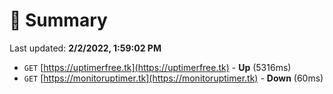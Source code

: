 # 📖 Summary
Last updated: **2/2/2022, 1:59:02 PM**

- `GET` [https://uptimerfree.tk](https://uptimerfree.tk) - **Up** (5316ms)
- `GET` [https://monitoruptimer.tk](https://monitoruptimer.tk) - **Down** (60ms)
